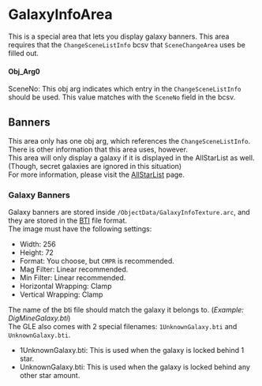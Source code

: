 # GalaxyInfoArea
This is a special area that lets you display galaxy banners. This area requires that the `ChangeSceneListInfo` bcsv that `SceneChangeArea` uses be filled out.

#### Obj_Arg0
SceneNo: This obj arg indicates which entry in the `ChangeSceneListInfo` should be used. This value matches with the `SceneNo` field in the bcsv.

## Banners
This area only has one obj arg, which references the `ChangeSceneListInfo`. There is other information that this area uses, however.<br/>
This area will only display a galaxy if it is displayed in the AllStarList as well. (Though, secret galaxies are ignored in this situation)<br/>
For more information, please visit the [AllStarList](/AllStarList.md) page.

### Galaxy Banners
Galaxy banners are stored inside `/ObjectData/GalaxyInfoTexture.arc`, and they are stored in the [BTI](https://luma.aurumsmods.com/wiki/BTI) file format.<br/>
The image must have the following settings:
- Width: 256
- Height: 72
- Format: You choose, but `CMPR` is recommended.
- Mag Filter: Linear recommended.
- Min Filter: Linear recommended.
- Horizontal Wrapping: Clamp
- Vertical Wrapping: Clamp

The name of the bti file should match the galaxy it belongs to. (*Example: DigMineGalaxy.bti*)<br/>
The GLE also comes with 2 special filenames: `1UnknownGalaxy.bti` and `UnknownGalaxy.bti`.
- 1UnknownGalaxy.bti: This is used when the galaxy is locked behind 1 star.
- UnknownGalaxy.bti: This is used when the galaxy is locked behind any other star amount.
